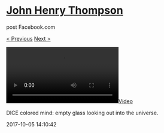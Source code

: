 # [John Henry Thompson](../README.md)
post Facebook.com

[< Previous](2017-10-06-11.md) [Next >](2017-10-05-2.md)

[![](../media/2017-10-05/DICE-colored-mind-empty-glass-looking-out-into-the-universe.mp4)](../README.md)

DICE colored mind: empty glass looking out into the universe.

2017-10-05 14:10:42